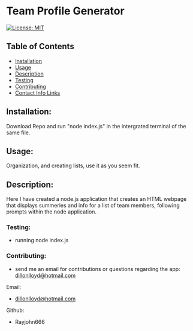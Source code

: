 # Team Profile Generator

  [![License: MIT](https://img.shields.io/badge/License-MIT-yellow.svg)](https://opensource.org/licenses/MIT)


  ## Table of Contents 
  - [Installation](#installation)
  - [Usage](#usage)
  - [Description](#description)
  - [Testing](#testing)
  - [Contributing](#contributing)
  - [Contact Info Links](#Contact-Info-Links)


## Installation:

Download Repo and run "node index.js" in the intergrated terminal of the same file.


## Usage:

Organization, and creating lists, use it as you seem fit.


## Description:

 Here I have created a node.js application that creates an HTML webpage that displays summeries and info for a list of team members, following prompts within the node application.




### Testing:

* running node index.js


### Contributing:

* send me an email for contributions or questions regarding the app: dillonlloyd@hotmail.com

Email: 

* dillonlloyd@hotmail.com

Github: 

* Rayjohn666

